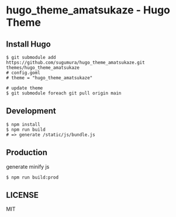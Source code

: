 # hugo_theme_amatsukaze - Hugo Theme

## Install Hugo

```
$ git submodule add https://github.com/sugumura/hugo_theme_amatsukaze.git themes/hugo_theme_amatsukaze
# config.goml
# theme = "hugo_theme_amatsukaze"

# update theme
$ git submodule foreach git pull origin main
```

## Development

```
$ npm install
$ npm run build
# => generate /static/js/bundle.js
```

## Production

generate minify js

```
$ npm run build:prod
```

## LICENSE

MIT
